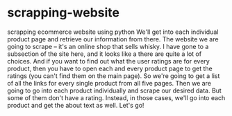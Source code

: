# scrapping-website
scrapping ecommerce website using python
We'll get into each individual product page and retrieve our information from there. The website we are going to scrape – it's an online shop that sells whisky.
I have gone to a subsection of the site here, and it looks like a there are quite a lot of choices. 
And if you want to find out what the user ratings are for every product, then you have to open each and every product page to get the ratings 
(you can't find them on the main page).
So we're going to get a list of all the links for every single product from all five pages. 
Then we are going to go into each product individually and scrape our desired data.
But some of them don't have a rating. Instead, in those cases, we'll go into each product and get the about text as well. Let's go!
